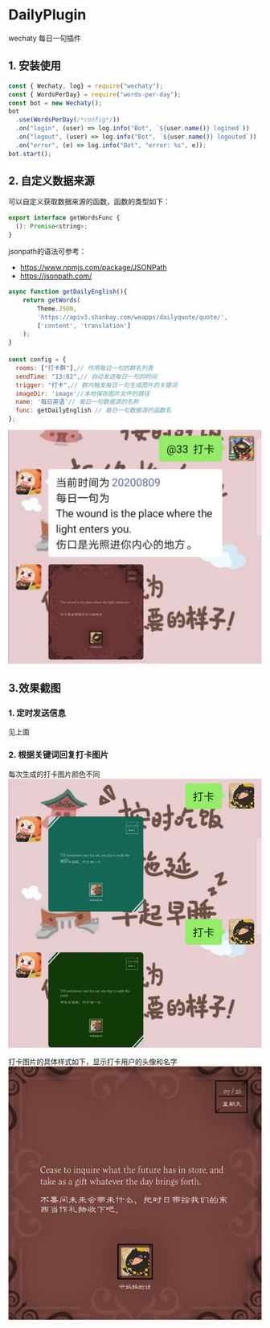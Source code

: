 # DailyPlugin

wechaty 每日一句插件

## 1. 安装使用

```javascript
const { Wechaty, log} = require("wechaty");
const { WordsPerDay} = require("words-per-day");
const bot = new Wechaty();
bot
  .use(WordsPerDay(/*config*/))
  .on("login", (user) => log.info("Bot", `${user.name()} logined`))
  .on("logout", (user) => log.info("Bot", `${user.name()} logouted`))
  .on("error", (e) => log.info("Bot", "error: %s", e));
bot.start();
```

## 2. 自定义数据来源

可以自定义获取数据来源的函数，函数的类型如下：

```javascript
export interface getWordsFunc {
  (): Promise<string>;
}
```

jsonpath的语法可参考：

* <https://www.npmjs.com/package/JSONPath>
* <https://jsonpath.com/>

```javascript
async function getDailyEnglish(){
    return getWords(
        Theme.JSON,
        'https://apiv3.shanbay.com/weapps/dailyquote/quote/',
        ['content', 'translation']
    );
}

const config = {
  rooms: ["打卡群"],// 作用每日一句的群名列表
  sendTime: "13:02",// 自动发送每日一句的时间
  trigger: "打卡",// 群内触发每日一句生成图片的关键词
  imageDir: 'image'//本地保存图片文件的路径
  name: '每日英语'// 每日一句数据源的名称
  func: getDailyEnglish // 每日一句数据源的函数名
};
```

![screenshot1](docs/images/screenshot1.png)

## 3.效果截图

### 1. 定时发送信息

见上面

### 2. 根据关键词回复打卡图片

每次生成的打卡图片颜色不同
![screenshot4](docs/images/screenshot4.png)

打卡图片的具体样式如下，显示打卡用户的头像和名字
![screenshot5](docs/images/screenshot5.png)
